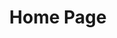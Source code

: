 ---
title: Home Page
description: Homesteading in the US Virgin Islands
collection: home-page
layout: homePage.hbs
hero-img: projects/container-hero.jpg
intro:
    header: Homesteading 
    message: something that pulls people in.
projects:
    header: something about projects

---
